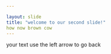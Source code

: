 ```yaml
---

layout: slide
title: "welcome to our second slide!"
how now brown cow
---
```


your text
use the left arrow to go back

